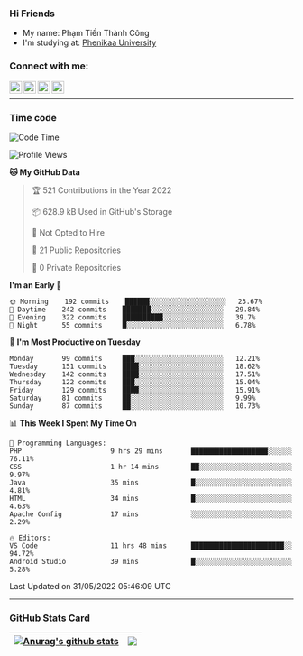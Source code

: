 ### Hi Friends

- My name: Phạm Tiến Thành Công
- I'm studying at: [Phenikaa University]


### Connect with me:
[<img align="left" alt="PhamTienThanhCong | Facebook" width="22px" src="https://upload.wikimedia.org/wikipedia/commons/thumb/1/16/Facebook-icon-1.png/640px-Facebook-icon-1.png" />][facebook]
[<img align="left" alt="PhamTienThanhCong | Zalo" width="22px" src="https://www.anphatpc.com.vn/template/anphat_2020v2/images/icon-zalo.jpg" />][zalo]
[<img align="left" alt="PhamTienThanhCong | LinkedIn" width="22px" src="https://cdn3.iconfinder.com/data/icons/inficons/512/linkedin.png" />][linkedin]
[<img align="left" alt="PhamTienThanhCong | tiktok" width="22px" src="https://cdn.worldvectorlogo.com/logos/tiktok-logo.svg" />][tiktok]

<br />

---

### Time code

<!--START_SECTION:waka-->
![Code Time](http://img.shields.io/badge/Code%20Time-380%20hrs%2045%20mins-blue)

![Profile Views](http://img.shields.io/badge/Profile%20Views-66-blue)

**🐱 My GitHub Data** 

> 🏆 521 Contributions in the Year 2022
 > 
> 📦 628.9 kB Used in GitHub's Storage 
 > 
> 🚫 Not Opted to Hire
 > 
> 📜 21 Public Repositories 
 > 
> 🔑 0 Private Repositories  
 > 
**I'm an Early 🐤** 

```text
🌞 Morning    192 commits    ██████░░░░░░░░░░░░░░░░░░░   23.67% 
🌆 Daytime    242 commits    ███████░░░░░░░░░░░░░░░░░░   29.84% 
🌃 Evening    322 commits    ██████████░░░░░░░░░░░░░░░   39.7% 
🌙 Night      55 commits     █░░░░░░░░░░░░░░░░░░░░░░░░   6.78%

```
📅 **I'm Most Productive on Tuesday** 

```text
Monday       99 commits     ███░░░░░░░░░░░░░░░░░░░░░░   12.21% 
Tuesday      151 commits    ████░░░░░░░░░░░░░░░░░░░░░   18.62% 
Wednesday    142 commits    ████░░░░░░░░░░░░░░░░░░░░░   17.51% 
Thursday     122 commits    ███░░░░░░░░░░░░░░░░░░░░░░   15.04% 
Friday       129 commits    ████░░░░░░░░░░░░░░░░░░░░░   15.91% 
Saturday     81 commits     ██░░░░░░░░░░░░░░░░░░░░░░░   9.99% 
Sunday       87 commits     ██░░░░░░░░░░░░░░░░░░░░░░░   10.73%

```


📊 **This Week I Spent My Time On** 

```text
💬 Programming Languages: 
PHP                      9 hrs 29 mins       ███████████████████░░░░░░   76.11% 
CSS                      1 hr 14 mins        ██░░░░░░░░░░░░░░░░░░░░░░░   9.97% 
Java                     35 mins             █░░░░░░░░░░░░░░░░░░░░░░░░   4.81% 
HTML                     34 mins             █░░░░░░░░░░░░░░░░░░░░░░░░   4.63% 
Apache Config            17 mins             ░░░░░░░░░░░░░░░░░░░░░░░░░   2.29%

🔥 Editors: 
VS Code                  11 hrs 48 mins      ███████████████████████░░   94.72% 
Android Studio           39 mins             █░░░░░░░░░░░░░░░░░░░░░░░░   5.28%

```


 Last Updated on 31/05/2022 05:46:09 UTC
<!--END_SECTION:waka-->

---

### GitHub Stats Card

| <a href="https://github.com/phamtienthanhcong"><img align="center" src="https://github-readme-stats.vercel.app/api?username=PhamTienThanhCong&show_icons=true&include_all_commits=true&theme=buefy&hide_border=true&theme=ocean_dark" alt="Anurag's github stats" /></a> | <a href="https://github.com/phamtienthanhcong"><img align="center" src="https://github-readme-stats.vercel.app/api/top-langs/?username=PhamTienThanhCong&layout=compact&theme=buefy&hide_border=true&theme=ocean_dark" /></a> |
| ------------- | ------------- |

[Phenikaa University]: https://phenikaa-uni.edu.vn/vi
[facebook]: https://www.facebook.com/phamtienthanhcong
[linkedin]: https://linkedin.com/in/phamtienthanhcong
[zalo]: https://zalo.me/0396396332
[tiktok]: https://www.tiktok.com/@phamtienthanhcong
[web]: https://github.com/PhamTienThanhCong/web_dev
[min project]: https://github.com/PhamTienThanhCong/Project-Of-Web
[c and cpp]: https://github.com/PhamTienThanhCong/Code_C_and_Cpro
[python]: https://github.com/PhamTienThanhCong/Python_beginer
